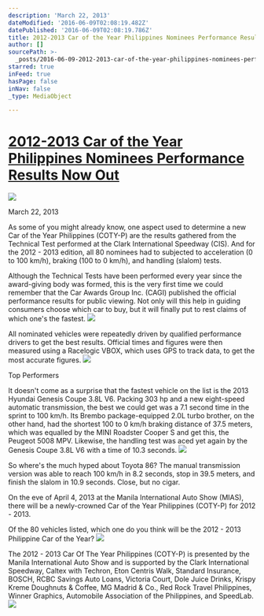 ```yaml
---
description: 'March 22, 2013'
dateModified: '2016-06-09T02:08:19.482Z'
datePublished: '2016-06-09T02:08:19.786Z'
title: 2012-2013 Car of the Year Philippines Nominees Performance Results Now Out
author: []
sourcePath: >-
  _posts/2016-06-09-2012-2013-car-of-the-year-philippines-nominees-performance-r.md
starred: true
inFeed: true
hasPage: false
inNav: false
_type: MediaObject

---
```

# [2012-2013 Car of the Year Philippines Nominees Performance Results Now Out][0]
![](https://the-grid-user-content.s3-us-west-2.amazonaws.com/ed21121e-2502-4605-801d-983f9b38c68a.png)

March 22, 2013

As some of you might already know, one aspect used to determine a new Car of the Year Philippines (COTY-P) are the results gathered from the Technical Test performed at the Clark International Speedway (CIS). And for the 2012 - 2013 edition, all 80 nominees had to subjected to acceleration (0 to 100 km/h), braking (100 to 0 km/h), and handling (slalom) tests.

Although the Technical Tests have been performed every year since the award-giving body was formed, this is the very first time we could remember that the Car Awards Group Inc. (CAGI) published the official performance results for public viewing. Not only will this help in guiding consumers choose which car to buy, but it will finally put to rest claims of which one's the fastest.
![](https://the-grid-user-content.s3-us-west-2.amazonaws.com/25b1e01a-0f31-4995-bd4a-ad4d2d55b20c.jpg)

All nominated vehicles were repeatedly driven by qualified performance drivers to get the best results. Official times and figures were then measured using a Racelogic VBOX, which uses GPS to track data, to get the most accurate figures.
![](https://the-grid-user-content.s3-us-west-2.amazonaws.com/1770ebd5-8c69-4f11-ae56-7c6d90baaa85.png)

Top Performers

It doesn't come as a surprise that the fastest vehicle on the list is the 2013 Hyundai Genesis Coupe 3.8L V6\. Packing 303 hp and a new eight-speed automatic transmission, the best we could get was a 7.1 second time in the sprint to 100 km/h. Its Brembo package-equipped 2.0L turbo brother, on the other hand, had the shortest 100 to 0 km/h braking distance of 37.5 meters, which was equalled by the MINI Roadster Cooper S and get this, the Peugeot 5008 MPV. Likewise, the handling test was aced yet again by the Genesis Coupe 3.8L V6 with a time of 10.3 seconds.
![](https://the-grid-user-content.s3-us-west-2.amazonaws.com/475765a0-ce90-4887-b927-35aa0a2198a6.jpg)

So where's the much hyped about Toyota 86? The manual transmission version was able to reach 100 km/h in 8.2 seconds, stop in 39.5 meters, and finish the slalom in 10.9 seconds. Close, but no cigar.

On the eve of April 4, 2013 at the Manila International Auto Show (MIAS), there will be a newly-crowned Car of the Year Philippines (COTY-P) for 2012 - 2013\.

Of the 80 vehicles listed, which one do you think will be the 2012 - 2013 Philippine Car of the Year?
![](https://the-grid-user-content.s3-us-west-2.amazonaws.com/5c69b028-46a5-44fb-8918-d240f50d429a.jpg)

The 2012 - 2013 Car Of The Year Philippines (COTY-P) is presented by the Manila International Auto Show and is supported by the Clark International Speedway, Caltex with Techron, Eton Centris Walk, Standard Insurance, BOSCH, RCBC Savings Auto Loans, Victoria Court, Dole Juice Drinks, Krispy Kreme Doughnuts & Coffee, MG Madrid & Co., Red Rock Travel Philippines, Winner Graphics, Automobile Association of the Philippines, and SpeedLab.
![](https://the-grid-user-content.s3-us-west-2.amazonaws.com/9c457227-223a-4e02-aebe-7c33b0493a5f.jpg)

[0]: http://www.caroftheyear.ph/index.php/news/29-2012-2013-car-of-the-year-philippines-nominees-performance-results-now-out